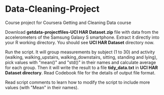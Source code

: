 # Data-Cleaning-Project
Course project for Coursera Getting and Cleaning Data course

Download **getdata-projectfiles-UCI HAR Dataset.zip** file with data from the accelerometers of the Samsung Galaxy S smartphone. Extract it directly into your R working directory. You should see **UCI HAR Dataset** directory now.

Run the script. It will group measurements by subject (1 to 30) and activity (walking, walking_upstairs, walking_downstairs, sitting, standing and lying), pick values with "mean()" and "std()" in their names and calculate
average for each group. Then it will write the result to a file **tidy_data.txt** in **UCI HAR Dataset directory**.
Read Codebook file for the details of output file format.

Read script comments to learn how to modify the script to include more values (with "Mean" in their names).
